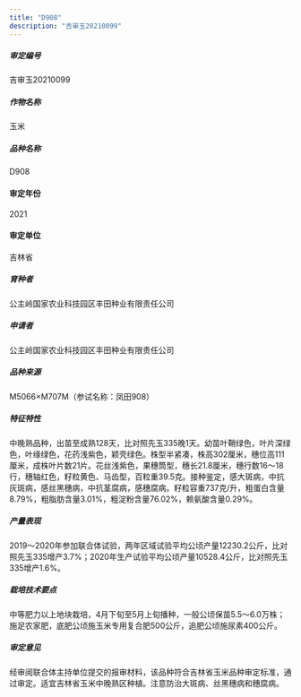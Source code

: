 ```yaml
---
title: "D908"
description: "吉审玉20210099"
---
```

##### 审定编号 
吉审玉20210099

##### 作物名称
玉米

##### 品种名称
D908

#### 审定年份
2021	

#### 审定单位
吉林省

##### 育种者
公主岭国家农业科技园区丰田种业有限责任公司

##### 申请者
公主岭国家农业科技园区丰田种业有限责任公司

##### 品种来源
M5066×M707M（参试名称：凤田908）

##### 特征特性
中晚熟品种，出苗至成熟128天，比对照先玉335晚1天。幼苗叶鞘绿色，叶片深绿色，叶缘绿色，花药浅紫色，颖壳绿色。株型半紧凑，株高302厘米，穗位高111厘米，成株叶片数21片。花丝浅紫色，果穗筒型，穗长21.8厘米，穗行数16～18行，穗轴红色，籽粒黄色、马齿型，百粒重39.5克。接种鉴定，感大斑病，中抗灰斑病，感丝黑穗病，中抗茎腐病，感穗腐病。籽粒容重737克/升，粗蛋白含量8.79%，粗脂肪含量3.01%，粗淀粉含量76.02%，赖氨酸含量0.29%。

##### 产量表现
2019～2020年参加联合体试验，两年区域试验平均公顷产量12230.2公斤，比对照先玉335增产3.7%；2020年生产试验平均公顷产量10528.4公斤，比对照先玉335增产1.6%。

##### 栽培技术要点
中等肥力以上地块栽培，4月下旬至5月上旬播种，一般公顷保苗5.5～6.0万株；施足农家肥，底肥公顷施玉米专用复合肥500公斤，追肥公顷施尿素400公斤。

##### 审定意见
经审阅联合体主持单位提交的报审材料，该品种符合吉林省玉米品种审定标准，通过审定。适宜吉林省玉米中晚熟区种植。注意防治大斑病、丝黑穗病和穗腐病。



